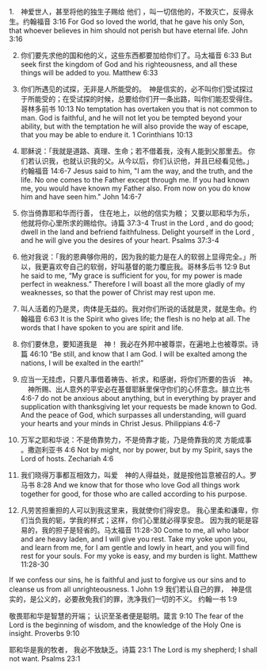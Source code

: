 1.　神爱世人，甚至将他的独生子赐给 他们 ，叫一切信他的，不致灭亡，反得永生。约翰福音 3:16
For God so loved the world, that he gave his only Son, that whoever believes in him should not perish but have eternal life. John 3:16

2.  你们要先求他的国和他的义，这些东西都要加给你们了。马太福音 6:33
But seek first the kingdom of God and his righteousness, and all these things will be added to you. Matthew 6:33

3.  你们所遇见的试探，无非是人所能受的。　神是信实的，必不叫你们受试探过于所能受的；在受试探的时候，总要给你们开一条出路，叫你们能忍受得住。哥林多前书 10:13
No temptation has overtaken you that is not common to man. God is faithful, and he will not let you be tempted beyond your ability, but with the temptation he will also provide the way of escape, that you may be able to endure it. 1 Corinthians 10:13

4. 耶稣说：「我就是道路、真理、生命；若不借着我，没有人能到父那里去。 你们若认识我，也就认识我的父。从今以后，你们认识他，并且已经看见他。」约翰福音 14:6‭-‬7
Jesus said to him, "I am the way, and the truth, and the life. No one comes to the Father except through me.  If you had known me, you would have known my Father also. From now on you do know him and have seen him." John 14:6‭-‬7

5. 你当倚靠耶和华而行善， 住在地上，以他的信实为粮；  又要以耶和华为乐， 他就将你心里所求的赐给你。诗篇 37:3‭-‬4
Trust in the Lord , and do good; dwell in the land and befriend faithfulness. Delight yourself in the Lord , and he will give you the desires of your heart. Psalms 37:3‭-‬4 

6. 他对我说：「我的恩典够你用的，因为我的能力是在人的软弱上显得完全。」所以，我更喜欢夸自己的软弱，好叫基督的能力覆庇我。哥林多后书 12:9
But he said to me, “My grace is sufficient for you, for my power is made perfect in weakness.” Therefore I will boast all the more gladly of my weaknesses, so that the power of Christ may rest upon me.

7. 叫人活着的乃是灵，肉体是无益的。我对你们所说的话就是灵，就是生命。约翰福音 6:63
It is the Spirit who gives life; the flesh is no help at all. The words that I have spoken to you are spirit and life.

8.  你们要休息，要知道我是　神！ 我必在外邦中被尊崇，在遍地上也被尊崇。诗篇 46:10
“Be still, and know that I am God.  I will be exalted among the nations, I will be exalted in the earth!”

9.  应当一无挂虑，只要凡事借着祷告、祈求，和感谢，将你们所要的告诉　神。 　神所赐、出人意外的平安必在基督耶稣里保守你们的心怀意念。腓立比书 4:6‭-‬7
do not be anxious about anything, but in everything by prayer and supplication with thanksgiving let your requests be made known to God. And the peace of God, which surpasses all understanding, will guard your hearts and your minds in Christ Jesus. Philippians 4:6‭-‬7

10.  万军之耶和华说：不是倚靠势力，不是倚靠才能，乃是倚靠我的灵 方能成事 。撒迦利亚书 4:6 
Not by might, nor by power, but by my Spirit, says the Lord of hosts. Zechariah 4:6

11.  我们晓得万事都互相效力，叫爱　神的人得益处，就是按他旨意被召的人。罗马书 8:28
And we know that for those who love God all things work together for good, for those who are called according to his purpose.

12.  凡劳苦担重担的人可以到我这里来，我就使你们得安息。 我心里柔和谦卑，你们当负我的轭，学我的样式；这样，你们心里就必得享安息。 因为我的轭是容易的，我的担子是轻省的。马太福音 11:28‭-‬30
Come to me, all who labor and are heavy laden, and I will give you rest.  Take my yoke upon you, and learn from me, for I am gentle and lowly in heart, and you will find rest for your souls.  For my yoke is easy, and my burden is light. Matthew 11:28‭-‬30

If we confess our sins, he is faithful and just to forgive us our sins and to cleanse us from all unrighteousness. 1 John 1:9
我们若认自己的罪，　神是信实的，是公义的，必要赦免我们的罪，洗净我们一切的不义。
约翰一书 1:9


敬畏耶和华是智慧的开端； 认识至圣者便是聪明。箴言 9:10
The fear of the Lord is the beginning of wisdom, and the knowledge of the Holy One is insight. Proverbs 9:10

耶和华是我的牧者， 我必不致缺乏。诗篇 23:1 The Lord is my shepherd; I shall not want. Psalms 23:1
